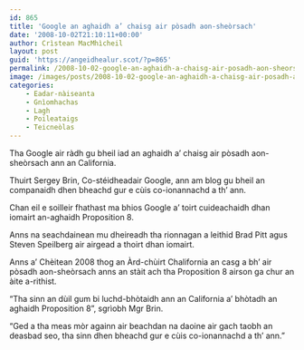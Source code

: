 ```yaml
---
id: 865
title: 'Google an aghaidh a’ chaisg air pòsadh aon-sheòrsach'
date: '2008-10-02T21:10:11+00:00'
author: Crìstean MacMhìcheil
layout: post
guid: 'https://angeidhealur.scot/?p=865'
permalink: /2008-10-02-google-an-aghaidh-a-chaisg-air-posadh-aon-sheorsach/
image: /images/posts/2008-10-02-google-an-aghaidh-a-chaisg-air-posadh-aon-sheorsach.webp
categories:
    - Eadar-nàiseanta
    - Gnìomhachas
    - Lagh
    - Poileataigs
    - Teicneòlas
---
```


Tha Google air ràdh gu bheil iad an aghaidh a’ chaisg air pòsadh aon-sheòrsach ann an California.

Thuirt Sergey Brin, Co-stéidheadair Google, ann am blog gu bheil an companaidh dhen bheachd gur e cùis co-ionannachd a th’ ann.

Chan eil e soilleir fhathast ma bhios Google a’ toirt cuideachaidh dhan iomairt an-aghaidh Proposition 8.

Anns na seachdainean mu dheireadh tha rionnagan a leithid Brad Pitt agus Steven Speilberg air airgead a thoirt dhan iomairt.

Anns a’ Chèitean 2008 thog an Àrd-chùirt Chalifornia an casg a bh’ air pòsadh aon-sheòrsach anns an stàit ach tha Proposition 8 airson ga chur an àite a-rithist.

“Tha sinn an dùil gum bi luchd-bhòtaidh ann an California a’ bhòtadh an aghaidh Proposition 8”, sgrìobh Mgr Brin.

“Ged a tha meas mòr againn air beachdan na daoine air gach taobh an deasbad seo, tha sinn dhen bheachd gur e cùis co-ionannachd a th’ ann.”
